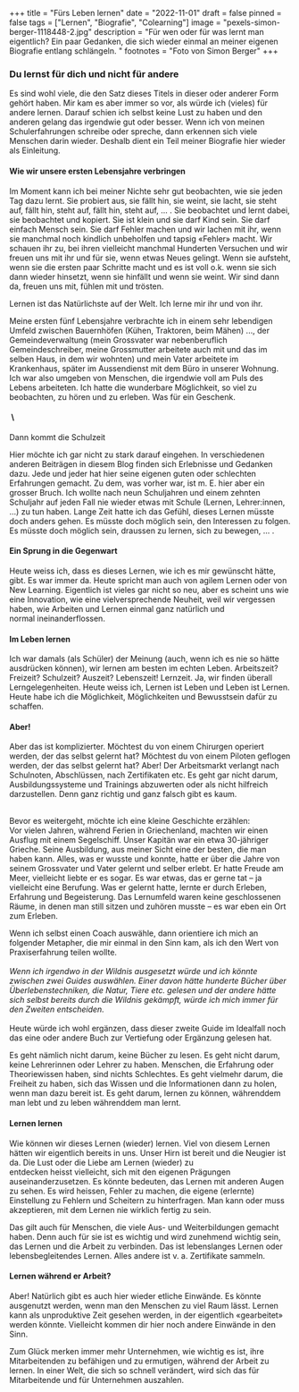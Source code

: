 +++
title = "Fürs Leben lernen"
date = "2022-11-01"
draft = false
pinned = false
tags = ["Lernen", "Biografie", "Colearning"]
image = "pexels-simon-berger-1118448-2.jpg"
description = "Für wen oder für was lernt man eigentlich? Ein paar Gedanken, die sich wieder einmal an meiner eigenen Biografie entlang schlängeln. "
footnotes = "Foto von Simon Berger[](https://www.pexels.com/de-de/foto/meer-strasse-landschaft-himmel-1118448/)"
+++
### Du lernst für dich und nicht für andere 

Es sind wohl viele, die den Satz dieses Titels in dieser oder anderer Form gehört haben. Mir kam es aber immer so vor, als würde ich (vieles) für andere lernen. Darauf schien ich selbst keine Lust zu haben und den anderen gelang das irgendwie gut oder besser. Wenn ich von meinen Schulerfahrungen schreibe oder spreche, dann erkennen sich viele Menschen darin wieder. Deshalb dient ein Teil meiner Biografie hier wieder als Einleitung.    

#### Wie wir unsere ersten Lebensjahre verbringen 

Im Moment kann ich bei meiner Nichte sehr gut beobachten, wie sie jeden Tag dazu lernt. Sie probiert aus, sie fällt hin, sie weint, sie lacht, sie steht auf, fällt hin, steht auf, fällt hin, steht auf, ... . Sie beobachtet und lernt dabei, sie beobachtet und kopiert. Sie ist klein und sie darf Kind sein. Sie darf einfach Mensch sein. Sie darf Fehler machen und wir lachen mit ihr, wenn sie manchmal noch kindlich unbeholfen und tapsig «Fehler» macht. Wir schauen ihr zu, bei ihren vielleicht manchmal Hunderten Versuchen und wir freuen uns mit ihr und für sie, wenn etwas Neues gelingt. Wenn sie aufsteht, wenn sie die ersten paar Schritte macht und es ist voll o.k. wenn sie sich dann wieder hinsetzt, wenn sie hinfällt und wenn sie weint. Wir sind dann da, freuen uns mit, fühlen mit und trösten. 

Lernen ist das Natürlichste auf der Welt. Ich lerne mir ihr und von ihr. 

Meine ersten fünf Lebensjahre verbrachte ich in einem sehr lebendigen Umfeld zwischen Bauernhöfen (Kühen, Traktoren, beim Mähen) ..., der Gemeindeverwaltung (mein Grossvater war nebenberuflich Gemeindeschreiber, meine Grossmutter arbeitete auch mit und das im selben Haus, in dem wir wohnten) und mein Vater arbeitete im Krankenhaus, später im Aussendienst mit dem Büro in unserer Wohnung. Ich war also umgeben von Menschen, die irgendwie voll am Puls des Lebens arbeiteten. Ich hatte die wunderbare Möglichkeit, so viel zu beobachten, zu hören und zu erleben. Was für ein Geschenk.  

####  \

Dann kommt die Schulzeit 

Hier möchte ich gar nicht zu stark darauf eingehen. In verschiedenen anderen Beiträgen in diesem Blog finden sich Erlebnisse und Gedanken dazu. Jede und jeder hat hier seine eigenen guten oder schlechten Erfahrungen gemacht. Zu dem, was vorher war, ist m. E. hier aber ein grosser Bruch. Ich wollte nach neun Schuljahren und einem zehnten Schuljahr auf jeden Fall nie wieder etwas mit Schule (Lernen, Lehrer:innen, ...) zu tun haben. Lange Zeit hatte ich das Gefühl, dieses Lernen müsste doch anders gehen. Es müsste doch möglich sein, den Interessen zu folgen. Es müsste doch möglich sein, draussen zu lernen, sich zu bewegen, ... .  

#### Ein Sprung in die Gegenwart 

Heute weiss ich, dass es dieses Lernen, wie ich es mir gewünscht hätte, gibt. Es war immer da. Heute spricht man auch von agilem Lernen oder von New Learning. Eigentlich ist vieles gar nicht so neu, aber es scheint uns wie eine Innovation, wie eine vielversprechende Neuheit, weil wir vergessen haben, wie Arbeiten und Lernen einmal ganz natürlich und normal ineinanderflossen.  

#### Im Leben lernen 

Ich war damals (als Schüler) der Meinung (auch, wenn ich es nie so hätte ausdrücken können), wir lernen am besten im echten Leben. Arbeitszeit? Freizeit? Schulzeit? Auszeit? Lebenszeit! Lernzeit. Ja, wir finden überall Lerngelegenheiten. Heute weiss ich, Lernen ist Leben und Leben ist Lernen. Heute habe ich die Möglichkeit, Möglichkeiten und Bewusstsein dafür zu schaffen. 

#### Aber! 

Aber das ist komplizierter. Möchtest du von einem Chirurgen operiert werden, der das selbst gelernt hat? Möchtest du von einem Piloten geflogen werden, der das selbst gelernt hat? Aber! Der Arbeitsmarkt verlangt nach Schulnoten, Abschlüssen, nach Zertifikaten etc. Es geht gar nicht darum, Ausbildungssysteme und Trainings abzuwerten oder als nicht hilfreich darzustellen. Denn ganz richtig und ganz falsch gibt es kaum.  

\
Bevor es weitergeht, möchte ich eine kleine Geschichte erzählen: \
Vor vielen Jahren, während Ferien in Griechenland, machten wir einen Ausflug mit einem Segelschiff. Unser Kapitän war ein etwa 30-jähriger Grieche. Seine Ausbildung, aus meiner Sicht eine der besten, die man haben kann. Alles, was er wusste und konnte, hatte er über die Jahre von seinem Grossvater und Vater gelernt und selber erlebt. Er hatte Freude am Meer, vielleicht liebte er es sogar. Es war etwas, das er gerne tat – ja vielleicht eine Berufung. Was er gelernt hatte, lernte er durch Erleben, Erfahrung und Begeisterung. Das Lernumfeld waren keine geschlossenen Räume, in denen man still sitzen und zuhören musste – es war eben ein Ort zum Erleben. 

Wenn ich selbst einen Coach auswähle, dann orientiere ich mich an folgender Metapher, die mir einmal in den Sinn kam, als ich den Wert von Praxiserfahrung teilen wollte.  \
 \
*Wenn ich irgendwo in der Wildnis ausgesetzt würde und ich könnte zwischen zwei Guides auswählen. Einer davon hätte hunderte Bücher über Überlebenstechniken, die Natur, Tiere etc. gelesen und der andere hätte sich selbst bereits durch die Wildnis gekämpft, würde ich mich immer für den Zweiten entscheiden.*  \
 \
Heute würde ich wohl ergänzen, dass dieser zweite Guide im Idealfall noch das eine oder andere Buch zur Vertiefung oder Ergänzung gelesen hat.  

Es geht nämlich nicht darum, keine Bücher zu lesen. Es geht nicht darum, keine Lehrerinnen oder Lehrer zu haben. Menschen, die Erfahrung oder Theoriewissen haben, sind nichts Schlechtes. Es geht vielmehr darum, die Freiheit zu haben, sich das Wissen und die Informationen dann zu holen, wenn man dazu bereit ist. Es geht darum, lernen zu können, währenddem man lebt und zu leben währenddem man lernt. 

#### Lernen lernen 

Wie können wir dieses Lernen (wieder) lernen. Viel von diesem Lernen hätten wir eigentlich bereits in uns. Unser Hirn ist bereit und die Neugier ist da. Die Lust oder die Liebe am Lernen (wieder) zu entdecken heisst vielleicht, sich mit den eigenen Prägungen auseinanderzusetzen. Es könnte bedeuten, das Lernen mit anderen Augen zu sehen. Es wird heissen, Fehler zu machen, die eigene (erlernte) Einstellung zu Fehlern und Scheitern zu hinterfragen. Man kann oder muss akzeptieren, mit dem Lernen nie wirklich fertig zu sein. 

Das gilt auch für Menschen, die viele Aus- und Weiterbildungen gemacht haben. Denn auch für sie ist es wichtig und wird zunehmend wichtig sein, das Lernen und die Arbeit zu verbinden. Das ist lebenslanges Lernen oder lebensbegleitendes Lernen. Alles andere ist v. a. Zertifikate sammeln.    

#### Lernen während er Arbeit?

Aber! Natürlich gibt es auch hier wieder etliche Einwände. Es könnte ausgenutzt werden, wenn man den Menschen zu viel Raum lässt. Lernen kann als unproduktive Zeit gesehen werden, in der eigentlich «gearbeitet» werden könnte. Vielleicht kommen dir hier noch andere Einwände in den Sinn.  

Zum Glück merken immer mehr Unternehmen, wie wichtig es ist, ihre Mitarbeitenden zu befähigen und zu ermutigen, während der Arbeit zu lernen. In einer Welt, die sich so schnell verändert, wird sich das für Mitarbeitende und für Unternehmen auszahlen.